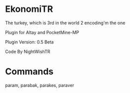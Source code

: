# EkonomiTR
The turkey, which is 3rd in the world 2 encoding'm the one

Plugin for Altay and PocketMine-MP

Plugin Version: 0.5 Beta

Code By NightWishTR

# Commands

param, parabak, parakes, paraver




